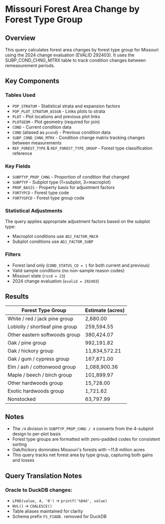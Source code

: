 # Missouri Forest Area Change by Forest Type Group

## Overview
This query calculates forest area changes by forest type group for Missouri using the 2024 change evaluation (EVALID 292403). It uses the SUBP_COND_CHNG_MTRX table to track condition changes between remeasurement periods.

## Key Components

### Tables Used
- `POP_STRATUM` - Statistical strata and expansion factors
- `POP_PLOT_STRATUM_ASSGN` - Links plots to strata
- `PLOT` - Plot locations and previous plot links
- `PLOTGEOM` - Plot geometry (required for join)
- `COND` - Current condition data
- `COND` (aliased as `pcond`) - Previous condition data
- `SUBP_COND_CHNG_MTRX` - Condition change matrix tracking changes between measurements
- `REF_FOREST_TYPE` & `REF_FOREST_TYPE_GROUP` - Forest type classification reference

### Key Fields
- `SUBPTYP_PROP_CHNG` - Proportion of condition that changed
- `SUBPTYP` - Subplot type (1=subplot, 3=macroplot)
- `PROP_BASIS` - Property basis for adjustment factors
- `FORTYPCD` - Forest type code
- `FORTYGPCD` - Forest type group code

### Statistical Adjustments
The query applies appropriate adjustment factors based on the subplot type:
- Macroplot conditions use `ADJ_FACTOR_MACR`
- Subplot conditions use `ADJ_FACTOR_SUBP`

### Filters
- Forest land only (`COND_STATUS_CD = 1` for both current and previous)
- Valid sample conditions (no non-sample reason codes)
- Missouri state (`rscd = 23`)
- 2024 change evaluation (`evalid = 292403`)

## Results

| Forest Type Group | Estimate (acres) |
|-------------------|------------------|
| White / red / jack pine group | 2,680.00 |
| Loblolly / shortleaf pine group | 259,594.55 |
| Other eastern softwoods group | 380,424.07 |
| Oak / pine group | 992,191.82 |
| Oak / hickory group | 11,834,572.21 |
| Oak / gum / cypress group | 167,871.00 |
| Elm / ash / cottonwood group | 1,088,900.36 |
| Maple / beech / birch group | 101,899.97 |
| Other hardwoods group | 15,728.00 |
| Exotic hardwoods group | 1,721.62 |
| Nonstocked | 63,797.99 |

## Notes
- The `/4` division in `SUBPTYP_PROP_CHNG / 4` converts from the 4-subplot design to per-plot basis
- Forest type groups are formatted with zero-padded codes for consistent sorting
- Oak/hickory dominates Missouri's forests with ~11.8 million acres
- This query tracks net forest area by type group, capturing both gains and losses

## Query Translation Notes
### Oracle to DuckDB changes:
- `LPAD(value, 4, '0')` → `printf('%04d', value)`
- `NVL()` → `COALESCE()`
- Table aliases maintained for clarity
- Schema prefix `FS_FIADB.` removed for DuckDB
